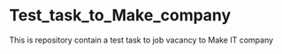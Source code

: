 # Test_task_to_Make_company
This is repository contain a test task to job vacancy to Make IT company
